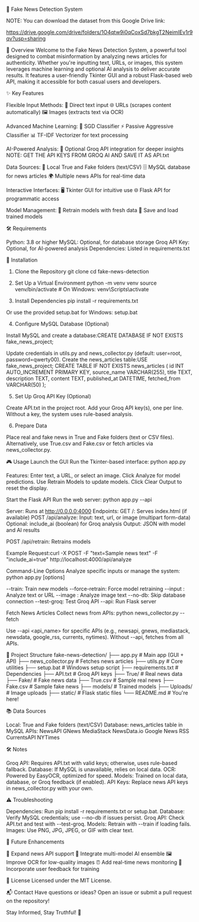 📢 Fake News Detection System

NOTE:
You can download the dataset from this Google Drive link:

https://drive.google.com/drive/folders/1O4qtw9i0qCoxSd7bkgT2NeimIEv1r9qv?usp=sharing

🌟 Overview
Welcome to the Fake News Detection System, a powerful tool designed to combat misinformation by analyzing news articles for authenticity. Whether you're inputting text, URLs, or images, this system leverages machine learning and optional AI analysis to deliver accurate results. It features a user-friendly Tkinter GUI and a robust Flask-based web API, making it accessible for both casual users and developers.

✨ Key Features

Flexible Input Methods:
📝 Direct text input
🌐 URLs (scrapes content automatically)
🖼️ Images (extracts text via OCR)


Advanced Machine Learning:
🚀 SGD Classifier
⚡ Passive Aggressive Classifier
📊 TF-IDF Vectorizer for text processing


AI-Powered Analysis:
🧠 Optional Groq API integration for deeper insights
NOTE: GET THE API KEYS FROM GROQ AI AND SAVE IT AS API.txt


Data Sources:
📂 Local True and Fake folders (text/CSV)
🗄️ MySQL database for news articles
🌍 Multiple news APIs for real-time data


Interactive Interfaces:
🖥️ Tkinter GUI for intuitive use
🌐 Flask API for programmatic access


Model Management:
🔄 Retrain models with fresh data
💾 Save and load trained models




🛠️ Requirements

Python: 3.8 or higher
MySQL: Optional, for database storage
Groq API Key: Optional, for AI-powered analysis
Dependencies: Listed in requirements.txt


🚀 Installation
1. Clone the Repository
git clone <repository-url>
cd fake-news-detection

2. Set Up a Virtual Environment
python -m venv venv
source venv/bin/activate  # On Windows: venv\Scripts\activate

3. Install Dependencies
pip install -r requirements.txt

Or use the provided setup.bat for Windows:
setup.bat

4. Configure MySQL Database (Optional)

Install MySQL and create a database:CREATE DATABASE IF NOT EXISTS fake_news_project;


Update credentials in utils.py and news_collector.py (default: user=root, password=qwerty00).
Create the news_articles table:USE fake_news_project;
CREATE TABLE IF NOT EXISTS news_articles (
    id INT AUTO_INCREMENT PRIMARY KEY,
    source_name VARCHAR(255),
    title TEXT,
    description TEXT,
    content TEXT,
    published_at DATETIME,
    fetched_from VARCHAR(50)
);



5. Set Up Groq API Key (Optional)

Create API.txt in the project root.
Add your Groq API key(s), one per line.
Without a key, the system uses rule-based analysis.

6. Prepare Data

Place real and fake news in True and Fake folders (text or CSV files).
Alternatively, use True.csv and Fake.csv or fetch articles via news_collector.py.


🎮 Usage
Launch the GUI
Run the Tkinter-based interface:
python app.py


Features:
Enter text, a URL, or select an image.
Click Analyze for model predictions.
Use Retrain Models to update models.
Click Clear Output to reset the display.



Start the Flask API
Run the web server:
python app.py --api


Server: Runs at http://0.0.0.0:4000
Endpoints:
GET /: Serves index.html (if available)
POST /api/analyze:
Input: text, url, or image (multipart form-data)
Optional: include_ai (boolean) for Groq analysis
Output: JSON with model and AI results


POST /api/retrain: Retrains models


Example Request:curl -X POST -F "text=Sample news text" -F "include_ai=true" http://localhost:4000/api/analyze



Command-Line Options
Analyze specific inputs or manage the system:
python app.py [options]


--train: Train new models
--force-retrain: Force model retraining
--input <text-or-url>: Analyze text or URL
--image <path>: Analyze image text
--no-db: Skip database connection
--test-groq: Test Groq API
--api: Run Flask server

Fetch News Articles
Collect news from APIs:
python news_collector.py --fetch


Use --api <api_name> for specific APIs (e.g., newsapi, gnews, mediastack, newsdata, google_rss, currents, nytimes).
Without --api, fetches from all APIs.


📂 Project Structure
fake-news-detection/
├── app.py                # Main app (GUI + API)
├── news_collector.py     # Fetches news articles
├── utils.py              # Core utilities
├── setup.bat             # Windows setup script
├── requirements.txt      # Dependencies
├── API.txt               # Groq API keys
├── True/                 # Real news data
├── Fake/                 # Fake news data
├── True.csv              # Sample real news
├── Fake.csv              # Sample fake news
├── models/               # Trained models
├── Uploads/              # Image uploads
├── static/               # Flask static files
└── README.md             # You're here!


📚 Data Sources

Local: True and Fake folders (text/CSV)
Database: news_articles table in MySQL
APIs:
NewsAPI
GNews
MediaStack
NewsData.io
Google News RSS
CurrentsAPI
NYTimes




🛠️ Notes

Groq API: Requires API.txt with valid keys; otherwise, uses rule-based fallback.
Database: If MySQL is unavailable, relies on local data.
OCR: Powered by EasyOCR, optimized for speed.
Models: Trained on local data, database, or Groq feedback (if enabled).
API Keys: Replace news API keys in news_collector.py with your own.


⚠️ Troubleshooting

Dependencies: Run pip install -r requirements.txt or setup.bat.
Database: Verify MySQL credentials; use --no-db if issues persist.
Groq API: Check API.txt and test with --test-groq.
Models: Retrain with --train if loading fails.
Images: Use PNG, JPG, JPEG, or GIF with clear text.


🌈 Future Enhancements

📰 Expand news API support
🤖 Integrate multi-model AI ensemble
🖼️ Improve OCR for low-quality images
⏰ Add real-time news monitoring
📢 Incorporate user feedback for training


📜 License
Licensed under the MIT License.

📬 Contact
Have questions or ideas? Open an issue or submit a pull request on the repository!

Stay Informed, Stay Truthful! 🚨
